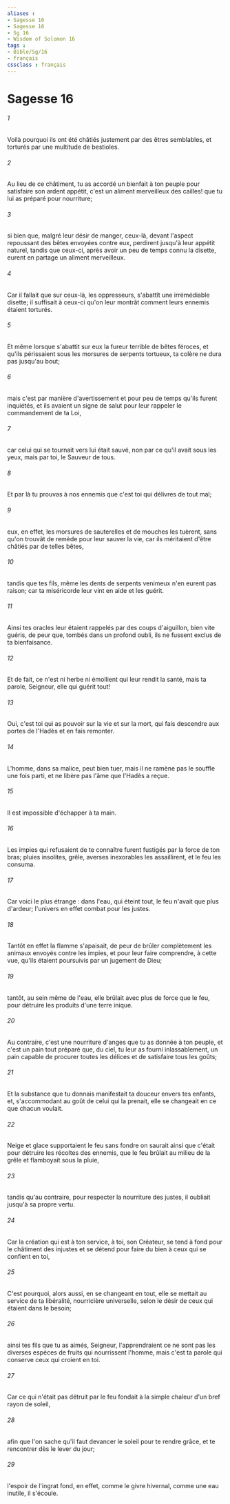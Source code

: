 ```yaml
---
aliases : 
- Sagesse 16
- Sagesse 16
- Sg 16
- Wisdom of Solomon 16
tags : 
- Bible/Sg/16
- français
cssclass : français
---
```


# Sagesse 16

###### 1
Voilà pourquoi ils ont été châtiés justement par des êtres semblables, et torturés par une multitude de bestioles.
###### 2
Au lieu de ce châtiment, tu as accordé un bienfait à ton peuple pour satisfaire son ardent appétit, c'est un aliment merveilleux des cailles! que tu lui as préparé pour nourriture;
###### 3
si bien que, malgré leur désir de manger, ceux-là, devant l'aspect repoussant des bêtes envoyées contre eux, perdirent jusqu'à leur appétit naturel, tandis que ceux-ci, après avoir un peu de temps connu la disette, eurent en partage un aliment merveilleux.
###### 4
Car il fallait que sur ceux-là, les oppresseurs, s'abattît une irrémédiable disette; il suffisait à ceux-ci qu'on leur montrât comment leurs ennemis étaient torturés.
###### 5
Et même lorsque s'abattit sur eux la fureur terrible de bêtes féroces, et qu'ils périssaient sous les morsures de serpents tortueux, ta colère ne dura pas jusqu'au bout;
###### 6
mais c'est par manière d'avertissement et pour peu de temps qu'ils furent inquiétés, et ils avaient un signe de salut pour leur rappeler le commandement de ta Loi,
###### 7
car celui qui se tournait vers lui était sauvé, non par ce qu'il avait sous les yeux, mais par toi, le Sauveur de tous.
###### 8
Et par là tu prouvas à nos ennemis que c'est toi qui délivres de tout mal;
###### 9
eux, en effet, les morsures de sauterelles et de mouches les tuèrent, sans qu'on trouvât de remède pour leur sauver la vie, car ils méritaient d'être châtiés par de telles bêtes,
###### 10
tandis que tes fils, même les dents de serpents venimeux n'en eurent pas raison; car ta miséricorde leur vint en aide et les guérit.
###### 11
Ainsi tes oracles leur étaient rappelés par des coups d'aiguillon, bien vite guéris, de peur que, tombés dans un profond oubli, ils ne fussent exclus de ta bienfaisance.
###### 12
Et de fait, ce n'est ni herbe ni émollient qui leur rendit la santé, mais ta parole, Seigneur, elle qui guérit tout!
###### 13
Oui, c'est toi qui as pouvoir sur la vie et sur la mort, qui fais descendre aux portes de l'Hadès et en fais remonter.
###### 14
L'homme, dans sa malice, peut bien tuer, mais il ne ramène pas le souffle une fois parti, et ne libère pas l'âme que l'Hadès a reçue.
###### 15
Il est impossible d'échapper à ta main.
###### 16
Les impies qui refusaient de te connaître furent fustigés par la force de ton bras; pluies insolites, grêle, averses inexorables les assaillirent, et le feu les consuma.
###### 17
Car voici le plus étrange : dans l'eau, qui éteint tout, le feu n'avait que plus d'ardeur; l'univers en effet combat pour les justes.
###### 18
Tantôt en effet la flamme s'apaisait, de peur de brûler complètement les animaux envoyés contre les impies, et pour leur faire comprendre, à cette vue, qu'ils étaient poursuivis par un jugement de Dieu;
###### 19
tantôt, au sein même de l'eau, elle brûlait avec plus de force que le feu, pour détruire les produits d'une terre inique.
###### 20
Au contraire, c'est une nourriture d'anges que tu as donnée à ton peuple, et c'est un pain tout préparé que, du ciel, tu leur as fourni inlassablement, un pain capable de procurer toutes les délices et de satisfaire tous les goûts;
###### 21
Et la substance que tu donnais manifestait ta douceur envers tes enfants, et, s'accommodant au goût de celui qui la prenait, elle se changeait en ce que chacun voulait.
###### 22
Neige et glace supportaient le feu sans fondre on saurait ainsi que c'était pour détruire les récoltes des ennemis, que le feu brûlait au milieu de la grêle et flamboyait sous la pluie,
###### 23
tandis qu'au contraire, pour respecter la nourriture des justes, il oubliait jusqu'à sa propre vertu.
###### 24
Car la création qui est à ton service, à toi, son Créateur, se tend à fond pour le châtiment des injustes et se détend pour faire du bien à ceux qui se confient en toi,
###### 25
C'est pourquoi, alors aussi, en se changeant en tout, elle se mettait au service de ta libéralité, nourricière universelle, selon le désir de ceux qui étaient dans le besoin;
###### 26
ainsi tes fils que tu as aimés, Seigneur, l'apprendraient ce ne sont pas les diverses espèces de fruits qui nourrissent l'homme, mais c'est ta parole qui conserve ceux qui croient en toi.
###### 27
Car ce qui n'était pas détruit par le feu fondait à la simple chaleur d'un bref rayon de soleil,
###### 28
afin que l'on sache qu'il faut devancer le soleil pour te rendre grâce, et te rencontrer dès le lever du jour;
###### 29
l'espoir de l'ingrat fond, en effet, comme le givre hivernal, comme une eau inutile, il s'écoule.
